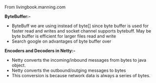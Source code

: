 From livingbook.manning.com

**ByteBuffer:-**
  - ByteBuff we are using instead of byte[] since byte buffer is used for faster read and writes and socket channel supports       bytebuff. May be byte buffer is efficient for larger files read and write
  - Search google on advantages of byte buffer over 

**Encoders and Decoders in Netty:-** 
- Netty converts the incoming/inbound messages from bytes to java object. 
- Netty converts the outbound/outging messages to bytes
- This conversion is because network data is always a series of bytes. 
